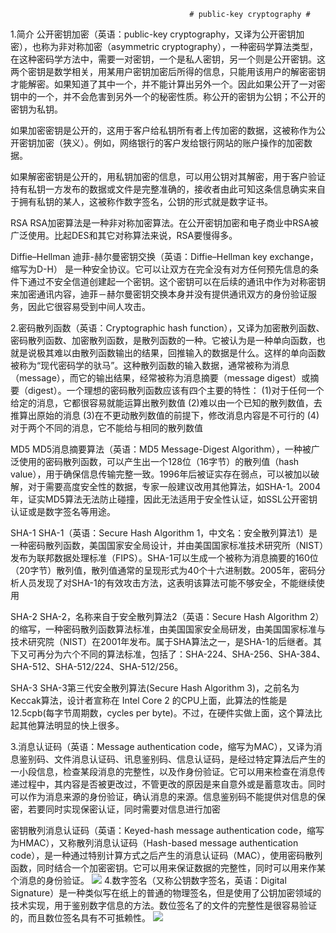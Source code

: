 											# public-key cryptography #

1.简介
公开密钥加密（英语：public-key cryptography，又译为公开密钥加密），也称为非对称加密（asymmetric cryptography），一种密码学算法类型，在这种密码学方法中，需要一对密钥，一个是私人密钥，另一个则是公开密钥。这两个密钥是数学相关，用某用户密钥加密后所得的信息，只能用该用户的解密密钥才能解密。如果知道了其中一个，并不能计算出另外一个。因此如果公开了一对密钥中的一个，并不会危害到另外一个的秘密性质。称公开的密钥为公钥；不公开的密钥为私钥。

如果加密密钥是公开的，这用于客户给私钥所有者上传加密的数据，这被称作为公开密钥加密（狭义）。例如，网络银行的客户发给银行网站的账户操作的加密数据。

如果解密密钥是公开的，用私钥加密的信息，可以用公钥对其解密，用于客户验证持有私钥一方发布的数据或文件是完整准确的，接收者由此可知这条信息确实来自于拥有私钥的某人，这被称作数字签名，公钥的形式就是数字证书。

RSA
RSA加密算法是一种非对称加密算法。在公开密钥加密和电子商业中RSA被广泛使用。比起DES和其它对称算法来说，RSA要慢得多。

Diffie–Hellman 
迪菲-赫尔曼密钥交换（英语：Diffie–Hellman key exchange，缩写为D-H） 是一种安全协议。它可以让双方在完全没有对方任何预先信息的条件下通过不安全信道创建起一个密钥。这个密钥可以在后续的通讯中作为对称密钥来加密通讯内容，迪菲－赫尔曼密钥交换本身并没有提供通讯双方的身份验证服务，因此它很容易受到中间人攻击。


2.密码散列函数（英语：Cryptographic hash function），又译为加密散列函数、密码散列函数、加密散列函数，是散列函数的一种。它被认为是一种单向函数，也就是说极其难以由散列函数输出的结果，回推输入的数据是什么。这样的单向函数被称为“现代密码学的驮马”。这种散列函数的输入数据，通常被称为消息（message），而它的输出结果，经常被称为消息摘要（message digest）或摘要（digest）。一个理想的密码散列函数应该有四个主要的特性：
(1)对于任何一个给定的消息，它都很容易就能运算出散列数值
(2)难以由一个已知的散列数值，去推算出原始的消息
(3)在不更动散列数值的前提下，修改消息内容是不可行的
(4)对于两个不同的消息，它不能给与相同的散列数值

MD5
MD5消息摘要算法（英语：MD5 Message-Digest Algorithm），一种被广泛使用的密码散列函数，可以产生出一个128位（16字节）的散列值（hash value），用于确保信息传输完整一致。1996年后被证实存在弱点，可以被加以破解，对于需要高度安全性的数据，专家一般建议改用其他算法，如SHA-1。2004年，证实MD5算法无法防止碰撞，因此无法适用于安全性认证，如SSL公开密钥认证或是数字签名等用途。

SHA-1
SHA-1（英语：Secure Hash Algorithm 1，中文名：安全散列算法1）是一种密码散列函数，美国国家安全局设计，并由美国国家标准技术研究所（NIST）发布为联邦数据处理标准（FIPS）。SHA-1可以生成一个被称为消息摘要的160位（20字节）散列值，散列值通常的呈现形式为40个十六进制数。2005年，密码分析人员发现了对SHA-1的有效攻击方法，这表明该算法可能不够安全，不能继续使用

SHA-2
SHA-2，名称来自于安全散列算法2（英语：Secure Hash Algorithm 2）的缩写，一种密码散列函数算法标准，由美国国家安全局研发，由美国国家标准与技术研究院（NIST）在2001年发布。属于SHA算法之一，是SHA-1的后继者。其下又可再分为六个不同的算法标准，包括了：SHA-224、SHA-256、SHA-384、SHA-512、SHA-512/224、SHA-512/256。

SHA-3
SHA-3第三代安全散列算法(Secure Hash Algorithm 3)，之前名为Keccak算法，设计者宣称在 Intel Core 2 的CPU上面，此算法的性能是12.5cpb(每字节周期数，cycles per byte)。不过，在硬件实做上面，这个算法比起其他算法明显的快上很多。


3.消息认证码（英语：Message authentication code，缩写为MAC），又译为消息鉴别码、文件消息认证码、讯息鉴别码、信息认证码，是经过特定算法后产生的一小段信息，检查某段消息的完整性，以及作身份验证。它可以用来检查在消息传递过程中，其内容是否被更改过，不管更改的原因是来自意外或是蓄意攻击。同时可以作为消息来源的身份验证，确认消息的来源。信息鉴别码不能提供对信息的保密，若要同时实现保密认证，同时需要对信息进行加密

密钥散列消息认证码（英语：Keyed-hash message authentication code，缩写为HMAC），又称散列消息认证码（Hash-based message authentication code），是一种通过特别计算方式之后产生的消息认证码（MAC），使用密码散列函数，同时结合一个加密密钥。它可以用来保证数据的完整性，同时可以用来作某个消息的身份验证。
![](http://i.imgur.com/e6rDrfn.png)
4.数字签名（又称公钥数字签名，英语：Digital Signature）是一种类似写在纸上的普通的物理签名，但是使用了公钥加密领域的技术实现，用于鉴别数字信息的方法。数位签名了的文件的完整性是很容易验证的，而且数位签名具有不可抵赖性。
![](http://i.imgur.com/olUYUAg.png)


